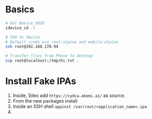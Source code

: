# Basics
```bash
# Get Device UDID
idevice_id -l

# SSH to device
# Default creds are root:alpine and mobile:alpine
ssh root@192.168.178.94 

# Transfer files from Phone to desktop
scp root@localhost:/tmp/hi.txt .
```
# Install Fake IPAs
1. Inside, Sileo add `https://cydia.akemi.ai/` as source.
2. From the new packages install
3. Inside an SSH shell `appinst /var/root/<application_name>.ipa`
4. 